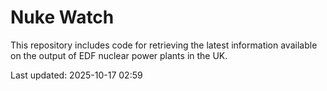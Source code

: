 # Nuke Watch

This repository includes code for retrieving the latest information available on the output of EDF nuclear power plants in the UK.

Last updated: 2025-10-17 02:59